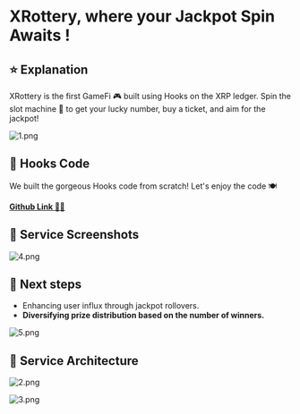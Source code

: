 # XRottery, where your Jackpot Spin Awaits !

## ⭐ Explanation

XRottery is the first GameFi 🎮 built using Hooks on the XRP ledger. Spin the slot machine 🎰 to get your lucky number, buy a ticket, and aim for the jackpot!

![1.png](https://cdn.dorahacks.io/static/files/18a1b55cd872d5577c5a51e4f5893b91.png)

## 💪 Hooks Code

We built the gorgeous Hooks code from scratch! Let's enjoy the code 🍽  

[**Github Link 👨‍💻**](https://github.com/TeamHeimdallr/x-rottery/blob/dev/x-rottery-hooks.c)

## 🔑 Service Screenshots

![4.png](https://cdn.dorahacks.io/static/files/18a1b560dd3243d374f56684b5eb9d59.png)

## 🚀 Next steps

+  Enhancing user influx through jackpot rollovers.
+  **Diversifying prize distribution based on the number of winners.**



![5.png](https://cdn.dorahacks.io/static/files/18a1b631c68a7972d825407400d876fe.png)



## 🔎 Service Architecture

![2.png](https://cdn.dorahacks.io/static/files/18a1b564c3ef8fd1681cfe34ad98e4f4.png)

![3.png](https://cdn.dorahacks.io/static/files/18a1b56649d62f1f6add4024773a52b8.png)
